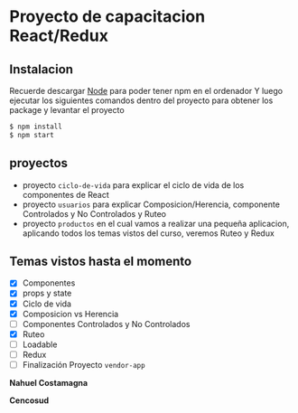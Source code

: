 # Proyecto de capacitacion React/Redux

## Instalacion

Recuerde descargar [Node](https://nodejs.org/es/) para poder tener npm en el ordenador
Y luego ejecutar los siguientes comandos dentro del proyecto para obtener los package y levantar el proyecto

```sh
$ npm install
$ npm start
```

## proyectos
  - proyecto `ciclo-de-vida` para explicar el ciclo de vida de los componentes de React
  - proyecto `usuarios` para explicar Composicion/Herencia, componente Controlados y No Controlados y Ruteo
  - proyecto `productos` en el cual vamos a realizar una pequeña aplicacion, aplicando todos los temas vistos del curso, veremos Ruteo y Redux

## Temas vistos hasta el momento

- [x] Componentes
- [x] props y state
- [x] Ciclo de vida
- [x] Composicion vs Herencia
- [ ] Componentes Controlados y No Controlados
- [x] Ruteo
- [ ] Loadable
- [ ] Redux
- [ ] Finalización Proyecto `vendor-app`

**Nahuel Costamagna**

**Cencosud**

